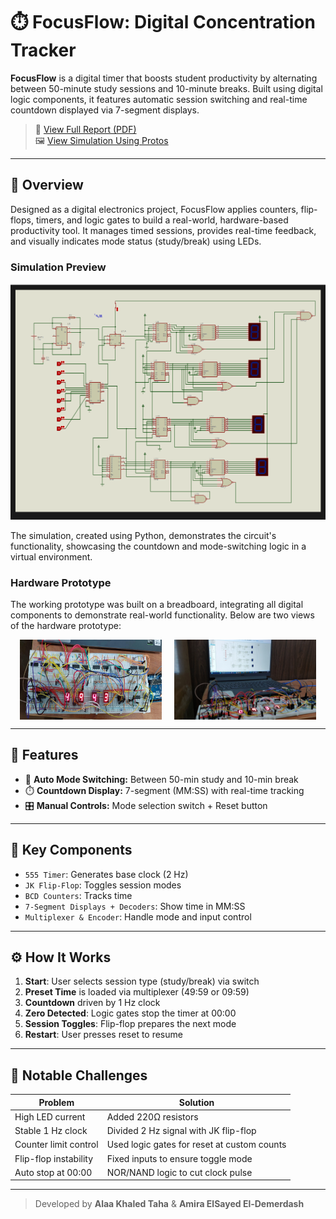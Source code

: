 # ⏱️ FocusFlow: Digital Concentration Tracker

**FocusFlow** is a digital timer that boosts student productivity by alternating between 50-minute study sessions and 10-minute breaks. Built using digital logic components, it features automatic session switching and real-time countdown displayed via 7-segment displays.

> 📘 [View Full Report (PDF)](Full_Report.pdf)  
> 🖼️ [View Simulation Using Protos](Simulation.pdf)

---

## 📌 Overview

Designed as a digital electronics project, FocusFlow applies counters, flip-flops, timers, and logic gates to build a real-world, hardware-based productivity tool. It manages timed sessions, provides real-time feedback, and visually indicates mode status (study/break) using LEDs.

### Simulation Preview
![Simulation Snapshot](images/simulation.png)

The simulation, created using Python, demonstrates the circuit's functionality, showcasing the countdown and mode-switching logic in a virtual environment.

### Hardware Prototype
The working prototype was built on a breadboard, integrating all digital components to demonstrate real-world functionality. Below are two views of the hardware prototype:

<div style="display: flex; justify-content: center; gap: 20px;">
  <img src="images/img2.jpeg" alt="Hardware Prototype Front View" style="width: 45%;">
  <img src="images/img1.jpeg" alt="Hardware Prototype Side View" style="width: 45%;">
  
</div>

---

## 🔧 Features

- 🔁 **Auto Mode Switching:** Between 50-min study and 10-min break  
- ⏱️ **Countdown Display:** 7-segment (MM:SS) with real-time tracking  
- 🎛️ **Manual Controls:** Mode selection switch + Reset button  

---

## 🔩 Key Components

- `555 Timer`: Generates base clock (2 Hz)  
- `JK Flip-Flop`: Toggles session modes  
- `BCD Counters`: Tracks time  
- `7-Segment Displays + Decoders`: Show time in MM:SS  
- `Multiplexer & Encoder`: Handle mode and input control  

---

## ⚙️ How It Works

1. **Start**: User selects session type (study/break) via switch  
2. **Preset Time** is loaded via multiplexer (49:59 or 09:59)  
3. **Countdown** driven by 1 Hz clock  
4. **Zero Detected**: Logic gates stop the timer at 00:00  
5. **Session Toggles**: Flip-flop prepares the next mode  
6. **Restart**: User presses reset to resume

---

## 🧠 Notable Challenges

| Problem | Solution |
|-------------|----------|
| High LED current | Added 220Ω resistors |
| Stable 1 Hz clock | Divided 2 Hz signal with JK flip-flop |
| Counter limit control | Used logic gates for reset at custom counts |
| Flip-flop instability | Fixed inputs to ensure toggle mode |
| Auto stop at 00:00 | NOR/NAND logic to cut clock pulse |

---

> Developed by **Alaa Khaled Taha** & **Amira ElSayed El-Demerdash**